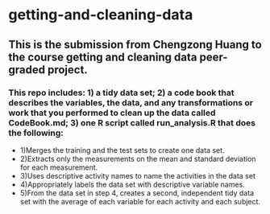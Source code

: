 # getting-and-cleaning-data
## This is the submission from Chengzong Huang to the course getting and cleaning data peer-graded project. 
### This repo includes: 1) a tidy data set; 2) a code book that describes the variables, the data, and any transformations or work that you performed to clean up the data called CodeBook.md; 3) one R script called run_analysis.R that does the following:
 
 
 * 1)Merges the training and the test sets to create one data set.
 * 2)Extracts only the measurements on the mean and standard deviation for each measurement. 
 * 3)Uses descriptive activity names to name the activities in the data set
 * 4)Appropriately labels the data set with descriptive variable names. 
 * 5)From the data set in step 4, creates a second, independent tidy data set with the average of each variable for each activity and each subject.
